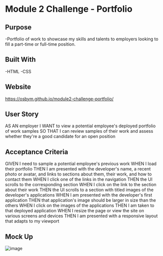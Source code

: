 # Module 2 Challenge - Portfolio

## Purpose
-Portfolio of work to showcase my skills and talents to employers looking to fill a part-time or full-time position.

## Built With
-HTML
-CSS

## Website
https://osbym.github.io/module2-challenge-portfolio/

## User Story
AS AN employer
I WANT to view a potential employee's deployed portfolio of work samples
SO THAT I can review samples of their work and assess whether they're a good candidate for an open position

## Acceptance Criteria
GIVEN I need to sample a potential employee's previous work
WHEN I load their portfolio
THEN I am presented with the developer's name, a recent photo or avatar, and links to sections about them, their work, and how to contact them
WHEN I click one of the links in the navigation
THEN the UI scrolls to the corresponding section
WHEN I click on the link to the section about their work
THEN the UI scrolls to a section with titled images of the developer's applications
WHEN I am presented with the developer's first application
THEN that application's image should be larger in size than the others
WHEN I click on the images of the applications
THEN I am taken to that deployed application
WHEN I resize the page or view the site on various screens and devices
THEN I am presented with a responsive layout that adapts to my viewport

## Mock Up
![image](https://user-images.githubusercontent.com/87884472/130383943-a9ce8748-1fd6-4137-8f4e-3fd248ce8bb9.png)


